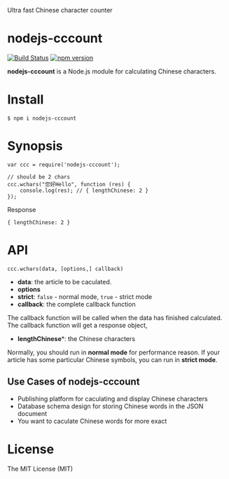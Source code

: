 Ultra fast Chinese character counter

nodejs-cccount
=======

[![Build Status](https://travis-ci.org/jollen/nodejs-cccount.svg?branch=master)](https://travis-ci.org/jollen/nodejs-cccount)
[![npm version](https://img.shields.io/npm/v/nodejs-cccount.svg?style=flat)](https://www.npmjs.com/package/nodejs-cccount)

**nodejs-cccount** is a Node.js module for calculating Chinese characters.

# Install

```
$ npm i nodejs-cccount
```

# Synopsis

```
var ccc = require('nodejs-cccount');

// should be 2 chars
ccc.wchars("您好Hello", function (res) {
	console.log(res); // { lengthChinese: 2 }
});
```

Response

```
{ lengthChinese: 2 }
```

# API

```
ccc.wchars(data, [options,] callback)
```

* **data**: the article to be caculated.
* **options**
 * **strict**: ```false``` - normal mode, ```true``` - strict mode
* **callback**: the complete callback function

The callback function will be called when the data has finished calculated. The callback function will get a response object,

* **lengthChinese***: the Chinese characters

Normally, you should run in **normal mode** for performance reason. If your article has some particular Chinese symbols, you can run in **strict mode**.

## Use Cases of nodejs-cccount

* Publishing platform for caculating and display Chinese characters
* Database schema design for storing Chinese words in the JSON document
* You want to caculate Chinese words for more exact

# License

The MIT License (MIT)